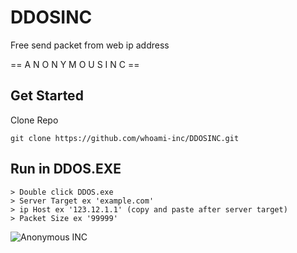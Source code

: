 # DDOSINC
Free send packet from web ip address

== A N O N Y M O U S  I N C ==

## Get Started
Clone Repo
```
git clone https://github.com/whoami-inc/DDOSINC.git
```

## Run in DDOS.EXE
```
> Double click DDOS.exe
> Server Target ex 'example.com'
> ip Host ex '123.12.1.1' (copy and paste after server target)
> Packet Size ex '99999'
```

![Anonymous INC](https://github.com/whoami-inc/DDOSINC/blob/main/img/ddos_inc.jpg?raw=true)

